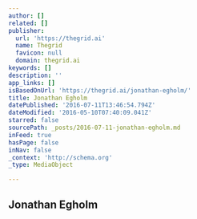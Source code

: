 ```yaml
---
author: []
related: []
publisher:
  url: 'https://thegrid.ai'
  name: Thegrid
  favicon: null
  domain: thegrid.ai
keywords: []
description: ''
app_links: []
isBasedOnUrl: 'https://thegrid.ai/jonathan-egholm/'
title: Jonathan Egholm
datePublished: '2016-07-11T13:46:54.794Z'
dateModified: '2016-05-10T07:40:09.041Z'
starred: false
sourcePath: _posts/2016-07-11-jonathan-egholm.md
inFeed: true
hasPage: false
inNav: false
_context: 'http://schema.org'
_type: MediaObject

---
```

<article style=""><h1>Jonathan Egholm</h1></article>
